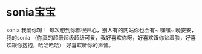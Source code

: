 # sonia宝宝
sonia 我爱你呀！
每次想到你都很开心，别人有的网站你也会有~
嘿嘿~
晚安安，我的sonia
（你真的超级超级超级可爱，我好喜欢你呀，好喜欢跟你贴着脸，好喜欢跟你抱抱，哈哈哈哈）
好喜欢听你的声音。
